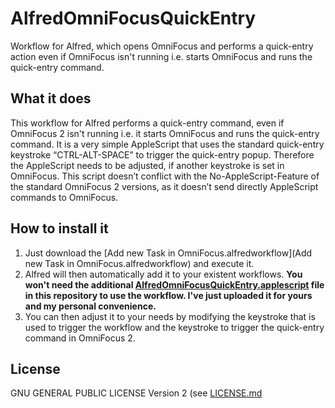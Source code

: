 # AlfredOmniFocusQuickEntry
Workflow for Alfred, which opens OmniFocus and performs a quick-entry action even if OmniFocus isn't running i.e. starts OmniFocus and runs the quick-entry command.

## What it does
This workflow for Alfred performs a quick-entry command, even if OmniFocus 2 isn't running i.e. it starts OmniFocus and runs the quick-entry command.
It is a very simple AppleScript that uses the standard quick-entry keystroke “CTRL-ALT-SPACE” to trigger the quick-entry popup.
Therefore the AppleScript needs to be adjusted, if another keystroke is set in OmniFocus.
This script doesn’t conflict with the No-AppleScript-Feature of the standard OmniFocus 2 versions, as it doesn’t send directly AppleScript commands to OmniFocus.

## How to install it
1. Just download the [Add new Task in OmniFocus.alfredworkflow](Add new Task in OmniFocus.alfredworkflow) and execute it. 
2. Alfred will then automatically add it to your existent workflows. 
**You won't need the additional [AlfredOmniFocusQuickEntry.applescript](AlfredOmniFocusQuickEntry.applescript) file in this repository to use the workflow. I've just uploaded it for yours and my personal convenience.**
3. You can then adjust it to your needs by modifying the keystroke that is used to trigger the workflow and the keystroke to trigger the quick-entry command in OmniFocus 2.


## License
GNU GENERAL PUBLIC LICENSE Version 2 (see [LICENSE.md](LICENSE.md)
